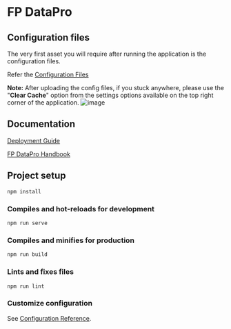 # FP DataPro

## Configuration files

The very first asset you will require after running the application is the configuration files.

Refer the [Configuration Files](https://duretechnology-my.sharepoint.com/:f:/g/personal/dure_central_duretechnologies_com/EtntfF4kuplBjfUL4EjkJUQBXt3rcS7ManSDF5RARtMlOQ?e=UYWscR) 

**Note:** After uploading the config files, if you stuck anywhere, please use the "**Clear Cache**" option from the settings options available on the top right corner of the application.
![image](https://github.com/duretech/multidomain/assets/139440487/a87fe010-f334-4e7f-a7ea-ca9a9ed02f34)


## Documentation

[Deployment Guide](https://duretechnology-my.sharepoint.com/:b:/g/personal/dure_central_duretechnologies_com/EW8TcuxCsH1FgHWnATtyXlsB8_rKRovBZnaZl5i2nrbsQQ?e=G2LhGH)

[FP DataPro Handbook](https://duretechnology-my.sharepoint.com/:b:/g/personal/dure_central_duretechnologies_com/EQ5Ly-M-T7xPkJGXI_YLwVABhVeMsfFs6pOymEcrSEOIqA?e=bdtnuw)

## Project setup
```
npm install
```

### Compiles and hot-reloads for development
```
npm run serve
```

### Compiles and minifies for production
```
npm run build
```

### Lints and fixes files
```
npm run lint
```

### Customize configuration
See [Configuration Reference](https://cli.vuejs.org/config/).
